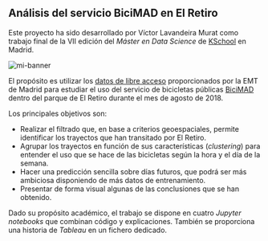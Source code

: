 ## Análisis del servicio BiciMAD en El Retiro

Este proyecto ha sido desarrollado por Víctor Lavandeira Murat como trabajo final de la VII edición del *Máster en Data Science* de [KSchool](https://kschool.com/) en Madrid.

![mi-banner](img/readme-banner.png)

El propósito es utilizar los [datos de libre acceso](http://opendata.emtmadrid.es/Datos-estaticos/Datos-generales-\(1\)) proporcionados por la EMT de Madrid para estudiar el uso del servicio de bicicletas públicas [BiciMAD](https://www.bicimad.com/) dentro del parque de El Retiro durante el mes de agosto de 2018.

Los principales objetivos son:
- Realizar el filtrado que, en base a criterios geoespaciales, permite identificar los trayectos que han transitado por El Retiro.
- Agrupar los trayectos en función de sus características (*clustering*) para entender el uso que se hace de las bicicletas según la hora y el día de la semana.
- Hacer una predicción sencilla sobre días futuros, que podrá ser más ambiciosa disponiendo de más datos de entrenamiento.
- Presentar de forma visual algunas de las conclusiones que se han obtenido.

Dado su propósito académico, el trabajo se dispone en cuatro *Jupyter notebooks* que combinan código y explicaciones. También se proporciona una historia de *Tableau* en un fichero dedicado.
